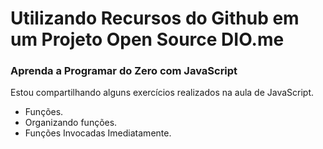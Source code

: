 # Utilizando Recursos do Github em um Projeto Open Source DIO.me

### Aprenda a Programar do Zero com JavaScript

Estou compartilhando alguns exercícios realizados na aula de JavaScript.

* Funções.
* Organizando funções.
* Funções Invocadas Imediatamente.

